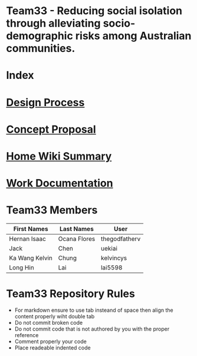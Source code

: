 # Team33 - Reducing social isolation through alleviating socio-demographic risks among Australian communities.

# Index
# [Design Process](./https://github.com/deco3500-2018/team33/wiki/Design-Process-Overview)
# [Concept Proposal](./https://github.com/deco3500-2018/team33/wiki/Concept-Proposal)
# [Home Wiki Summary](./https://github.com/deco3500-2018/team33/wiki)
# [Work Documentation](./https://github.com/deco3500-2018/team33/wiki/Ongoing-documentation-of-work)



# Team33 Members 

| First Names  | Last Names  | User         | 
| ----------- |  --------   | ------------  |
|Hernan Isaac | Ocana Flores| thegodfatherv |
| Jack        | Chen        | uekiai        |
|Ka Wang Kelvin|Chung       |kelvincys      |
|Long Hin      |Lai         |lai5598         |


# Team33 Repository Rules 

* For markdown ensure to use tab insteand of space then align the content properly wiht double tab
* Do not commit broken code
* Do not commit code that is not authored by you with the proper reference
* Comment properly your code
* Place readeable indented code
